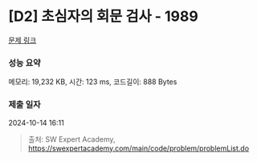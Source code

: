 # [D2] 초심자의 회문 검사 - 1989 

[문제 링크](https://swexpertacademy.com/main/code/problem/problemDetail.do?contestProbId=AV5PyTLqAf4DFAUq) 

### 성능 요약

메모리: 19,232 KB, 시간: 123 ms, 코드길이: 888 Bytes

### 제출 일자

2024-10-14 16:11



> 출처: SW Expert Academy, https://swexpertacademy.com/main/code/problem/problemList.do